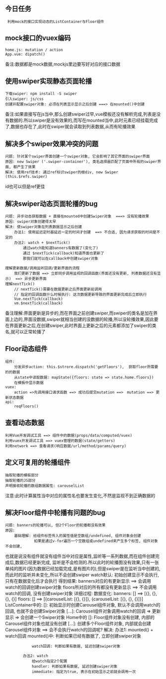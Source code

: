 ## 今日任务

     利用mock的接口实现动态的ListContainer与Floor组件

## mock接口的vuex编码
    home.js: mutation / action
    App.vue: dipatch()

备注:数据都是mock数据,mockjs里边要写好对应的接口数据

## 使用swiper实现静态页面轮播
    下载swiper: npm install -S swiper
    引入swiper: js/css
    创建并配置swiper对象: 必须在列表显示显示之后创建 ===> 在mounted()中创建
备注:如果直接写在js当中,那么创建swiper过早,vue模板还没有解析完成,列表是没有数据的.所以swiper是没有效果的,而写在mounted当中,此时元素已经挂载完成了,数据也存在了,此时在swiper就会读取到列表数据,从而有轮播效果
## 解决多个swiper效果冲突的问题
    问题: 针对某个swiper界面创建一个swiper对象, 它会影响了其它界面的swiper界面
    原因: new Swiper ('.swiper-container'), 类名选择器匹配了页面中所有的swiper界面, 都产生了效果
    解决: 使用ref技术: 通过ref标识swiper的根div, new Swiper (this.$refs.swiper)  
id也可以但是ref更佳

## 解决swiper动态页面轮播的bug
    问题: 异步动态获取数据 + 直接在mounted中创建Swiper对象  ===> 没有轮播效果
    原因: swiper对象创建得太早
    解决: 使swiper对象在列表数据显示之后创建
        办法1: 使用延迟定时器延迟一定的时间才创建  ==> 不合适, 因为请求获取的时间是不定的
        办法2: watch + $nextTick()
            通过watch能知道banners有数据了(变化了)
            通过 $nextTick(callback)知道界面也更新了
            那我们就可以在callback中创建swiper对象

    理解更新数据/调用监听回调/更新界面的流程
        我们更新了数据 ==> 立即同步调用监视的回调函数(界面还没有更新, 列表数据还没有显示)  ==> 异步更新界面
    理解nextTick()
        // nextTick()需要在数据更新之后界面更新前调用
        // 指定的回调函数什么时候执行: 这次数据更新导致的界面更新完成后立即执行
        Vue.nextTick(callback)
        vm.$nextTick(callback)
备注理解:界面更新是异步的,而在界面之前创建swiper,而swiper的类名是加在界面上边的,界面没数据,swiper就相当创建的没数据的轮播,所以没轮播效果,因此要在界面更新之后,在创建swiper,此时界面上更新之后的元素都添加了swiper的类名,就可以正常轮播了
## Floor动态组件
    组件:  
        分发异步action: this.$strore.dispatch('getFloors'),  获取floor所需要的的数据
        从state中读取数据: mapState({floors: state => state.home.floors})
        在模板中显示数据
    vuex: 
        action =>先调用接口请求函数 ==> 成功后提交mutation ==>　mutation ==> 更新状态数据
    api: 
        reqFloors()

## 查看动态数据
    利用Vue开发调试工具 ==> 组件中的数据(props/data/computed/vuex)
    利用vuex开发调试工具 ==> vuex管理的数据(state/getters)
    利用network ==> 查看请求(响应数据/url/method/params/query)

## 定义可复用的轮播组件
    抽取轮播的模板部分
    抽取轮播的JS部分
    声明接收轮播的数组数据属性: carouselList
注意:此时计算属性当中对应的属性名也要发生变化,不然是监视不到正确数据的

## 解决Floor组件中轮播有问题的bug
    问题: banners的轮播可以, 但2个Floor的轮播都没有效果
    原因: 
        基础理解: 给组件标签传入的属性值是空数组/undefined, 组件对象会创建
                 如果是通过v-for遍历一个空数组或undefined来产生多个标签, 组件对象不会创建,
也就是说没有组件就没有组件当中对应是属性,监听等一系列数据,而在组件创建完成后,数据已经更新完成, 监听是不会检测的.所以此时的轮播图没有效果,只有一张单纯的图片(因为数据已经加载完成,是有图片的),但是swiper是在监听当中创建的,而此时的监听并未变化,所以不会创建swiper
        watch默认: 初始创建显示不会执行, 只有在数据变化后才会执行
        得到结果: 
            banners对应的<Carousel>有更新显示 ==> 会调用watch的回调创建swiper对象 
            floors所对应的所有<Carousel>都没有更新显示 ==> 不会调用watch的回调, 没有创建swiper对象
        详细过程:
            <Carousel :carouselList="banners"/>
            <Floor v-for="floor in floors" :key="floor.id" :floor="floor"/>
                <Carousel :carouselList="floor.carouselList"/>
            数据变化: 
                banners: [] ==> [{}, {}, {}, {}]
                floors: [] ==> [{carouselList: [{}, {}]}, {carouselList: [{}, {}, {}]}]
            ListContainer中的: <Carousel :carouselList="banners"/>
                []: 初始显示时创建Carousel组件对象, 默认不会调用watch的回调, 也就不会创建Swiper对象
                [...]: Carousel组件对象调用watch的回调 => 更新显示 => 会创建一个Swiper对象
            Home中的<Floor v-for="floor in floors" :key="floor.id" :floor="floor"/>
                []: Floor组件对象没有创建, 内部的Carousel组件对象也就没有创建
                [...]: 创建多个Floor组件对象, 内部就会创建Carousel组件对象 ==> 会不会执行watch的回调呢?
        解决:
            办法1: mounted() + watch回调
                mounted()中: 判断如果已经有数据了, 立即创建swiper对象

                watch回调: 判断如果有数据, 延迟创建swiper对象

            办法2: watch
                给watch指定2个配置
                handler: 判断如果有数据, 延迟创建swiper对象
                immediate: 指定为true, 表示在初始显示之前就会调用一次
        

